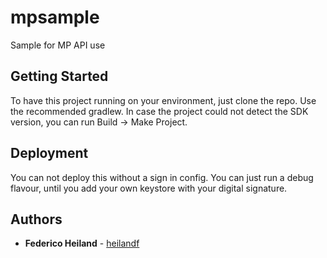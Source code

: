 # mpsample
Sample for MP API use

## Getting Started

To have this project running on your environment, just clone the repo. Use the recommended gradlew.
In case the project could not detect the SDK version, you can run Build -> Make Project.

## Deployment

You can not deploy this without a sign in config. You can just run a debug flavour, 
until you add your own keystore with your digital signature.


## Authors

* **Federico Heiland** - [heilandf](https://github.com/heilandf)
